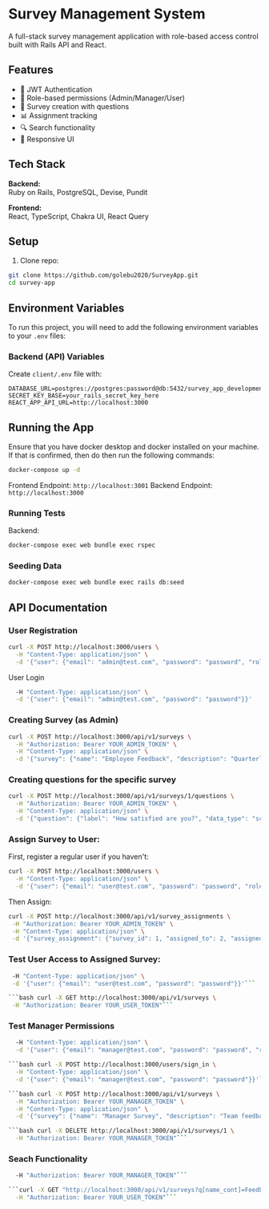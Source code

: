 # Survey Management System

A full-stack survey management application with role-based access control built with Rails API and React.

## Features

- 🔐 JWT Authentication
- 👥 Role-based permissions (Admin/Manager/User)
- 📝 Survey creation with questions
- 📊 Assignment tracking
- 🔍 Search functionality
- 📱 Responsive UI

## Tech Stack

**Backend:**  
Ruby on Rails, PostgreSQL, Devise, Pundit

**Frontend:**  
React, TypeScript, Chakra UI, React Query

## Setup

1. Clone repo:

```bash
git clone https://github.com/golebu2020/SurveyApp.git
cd survey-app
```

## Environment Variables

To run this project, you will need to add the following environment variables to your `.env` files:

### Backend (API) Variables

Create `client/.env` file with:

```env
DATABASE_URL=postgres://postgres:password@db:5432/survey_app_development
SECRET_KEY_BASE=your_rails_secret_key_here
REACT_APP_API_URL=http://localhost:3000
```

## Running the App

Ensure that you have docker desktop and docker installed on your machine. If that is confirmed, then do then run the following commands:

```bash
docker-compose up -d
```

Frontend Endpoint: `http://localhost:3001`
Backend Endpoint: `http://localhost:3000`

### Running Tests

Backend:

```bash
docker-compose exec web bundle exec rspec
```

### Seeding Data

```bash
docker-compose exec web bundle exec rails db:seed
```

## API Documentation

### User Registration

```bash
curl -X POST http://localhost:3000/users \
  -H "Content-Type: application/json" \
  -d '{"user": {"email": "admin@test.com", "password": "password", "role": "admin"}}'
```

User Login

```bash curl -X POST http://localhost:3000/users/sign_in \
  -H "Content-Type: application/json" \
  -d '{"user": {"email": "admin@test.com", "password": "password"}}'
```

### Creating Survey (as Admin)

```bash
curl -X POST http://localhost:3000/api/v1/surveys \
  -H "Authorization: Bearer YOUR_ADMIN_TOKEN" \
  -H "Content-Type: application/json" \
  -d '{"survey": {"name": "Employee Feedback", "description": "Quarterly feedback", "status": "NEW", "created_by": 1}}'
```

### Creating questions for the specific survey

```bash
curl -X POST http://localhost:3000/api/v1/surveys/1/questions \
  -H "Authorization: Bearer YOUR_ADMIN_TOKEN" \
  -H "Content-Type: application/json" \
  -d '{"question": {"label": "How satisfied are you?", "data_type": "scale", "info": "Rate 1-10", "survey_id": 2}}'
```

### Assign Survey to User:

First, register a regular user if you haven't:

```bash
curl -X POST http://localhost:3000/users \
  -H "Content-Type: application/json" \
  -d '{"user": {"email": "user@test.com", "password": "password", "role": "user"}}'
```

Then Assign:

```bash
curl -X POST http://localhost:3000/api/v1/survey_assignments \
 -H "Authorization: Bearer YOUR_ADMIN_TOKEN" \
 -H "Content-Type: application/json" \
 -d '{"survey_assignment": {"survey_id": 1, "assigned_to": 2, "assigned_by": 1}}'
```

### Test User Access to Assigned Survey:

````bash curl -X POST http://localhost:3000/users/sign_in \
 -H "Content-Type: application/json" \
 -d '{"user": {"email": "user@test.com", "password": "password"}}'```

```bash curl -X GET http://localhost:3000/api/v1/surveys \
 -H "Authorization: Bearer YOUR_USER_TOKEN"```
````

### Test Manager Permissions

````bash curl -X POST http://localhost:3000/users \
  -H "Content-Type: application/json" \
  -d '{"user": {"email": "manager@test.com", "password": "password", "role": "manager"}}'```

```bash curl -X POST http://localhost:3000/users/sign_in \
  -H "Content-Type: application/json" \
  -d '{"user": {"email": "manager@test.com", "password": "password"}}'```

```bash curl -X POST http://localhost:3000/api/v1/surveys \
  -H "Authorization: Bearer YOUR_MANAGER_TOKEN" \
  -H "Content-Type: application/json" \
  -d '{"survey": {"name": "Manager Survey", "description": "Team feedback", "status": "NEW", "created_by": 3}}'```

```bash curl -X DELETE http://localhost:3000/api/v1/surveys/1 \
  -H "Authorization: Bearer YOUR_MANAGER_TOKEN"```
````

### Seach Functionality

````bash curl -X GET "http://localhost:3000/api/v1/surveys?q[name_cont]=Employee" \
  -H "Authorization: Bearer YOUR_MANAGER_TOKEN"```

```curl -X GET "http://localhost:3000/api/v1/surveys?q[name_cont]=Feedback" \
  -H "Authorization: Bearer YOUR_USER_TOKEN"```
````
